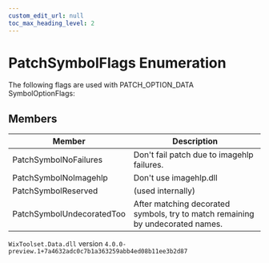 ```yaml
---
custom_edit_url: null
toc_max_heading_level: 2
---
```

# PatchSymbolFlags Enumeration
The following flags are used with PATCH_OPTION_DATA SymbolOptionFlags:
## Members
| Member | Description |
| ------ | ----------- |
| PatchSymbolNoFailures | Don't fail patch due to imagehlp failures. |
| PatchSymbolNoImagehlp | Don't use imagehlp.dll |
| PatchSymbolReserved | (used internally) |
| PatchSymbolUndecoratedToo | After matching decorated symbols, try to match remaining by undecorated names. |
`WixToolset.Data.dll` version `4.0.0-preview.1+7a4632adc0c7b1a363259abb4ed08b11ee3b2d87`
